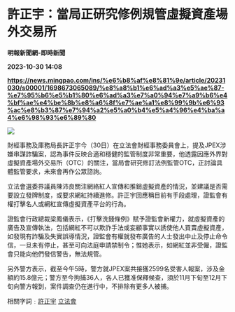 # 許正宇：當局正研究修例規管虛擬資產場外交易所
**明報新聞網-即時新聞**

**2023-10-30 14:08**

**https://news.mingpao.com/ins/%e6%b8%af%e8%81%9e/article/20231030/s00001/1698673065089/%e8%a8%b1%e6%ad%a3%e5%ae%87-%e7%95%b6%e5%b1%80%e6%ad%a3%e7%a0%94%e7%a9%b6%e4%bf%ae%e4%be%8b%e8%a6%8f%e7%ae%a1%e8%99%9b%e6%93%ac%e8%b3%87%e7%94%a2%e5%a0%b4%e5%a4%96%e4%ba%a4%e6%98%93%e6%89%80**

![](https://fs.mingpao.com/ins/20231030/s00001/080289edb879dfa48ac2198b13b8a986.jpg)

財經事務及庫務局長許正宇今（30日）在立法會財經事務委員會上，提及JPEX涉嫌串謀詐騙案，認為事件反映合適和穩健的監管制度非常重要，他透露因應外界對虛擬資產場外交易所（OTC）的關注，當局會研究修訂法例監管OTC，正討論具體監管要求，未來會再作公眾諮詢。

立法會選委界議員陳沛良關注網絡紅人宣傳和推銷虛擬資產的情況，並建議是否需要設立發牌制度，或要求網紅持續進修。許正宇回應稱目前有手段處理，證監會有權打擊名人或網紅宣傳虛擬資產平台的行為。

證監會行政總裁梁鳳儀表示，《打擊洗錢條例》賦予證監會新權力，就虛擬資產的廣告及宣傳執法，包括網紅不可以欺詐手法或妄顧事實以誘使他人買賣虛擬資產，如發現有詐騙及失實誤導情況，證監會有權就發布廣告的人士發出中止及停止命令信，一旦未有停止，甚至可向法庭申請禁制令；惟她表示，如網紅並非受僱，證監會只能向他們發信警告，無法規管。

另外警方表示，截至今午5時，警方就JPEX案共接獲2599名受害人報案，涉及金額約15.8億元；警方至今拘捕36人，各人已獲准保釋候查，須於11月下旬至12月下旬向警方報到，案件調查仍在進行中，不排除有更多人被捕。

相關字詞﹕[許正宇](https://news.mingpao.com/ins/%e6%b8%af%e8%81%9e/article/20231030/s00001/php/search2.php?pnssection=all&inssection=all&searchtype=A&keywords=%E8%A8%B1%E6%AD%A3%E5%AE%87) [立法會](https://news.mingpao.com/ins/%e6%b8%af%e8%81%9e/article/20231030/s00001/php/search2.php?pnssection=all&inssection=all&searchtype=A&keywords=%E7%AB%8B%E6%B3%95%E6%9C%83)